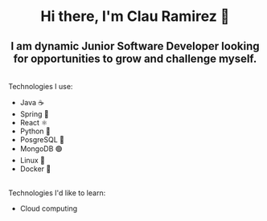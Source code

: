 <h1 align="center">
  Hi there, I'm Clau Ramirez 👋
</h1>

<h2 align="center"> 
  I am dynamic Junior Software Developer looking for opportunities to grow and challenge myself.
</h2>

<br>
Technologies I use:

*  Java ☕
*  Spring 🍃
*  React ⚛️
*  Python 🐍
*  PosgreSQL 🐘 
*  MongoDB 🟢
*  Linux 🐧 
*  Docker 🐳

<br>
Technologies I'd like to learn:

* Cloud computing 

<!--
**clauRamirez/clauRamirez** is a ✨ _special_ ✨ repository because its `README.md` (this file) appears on your GitHub profile.

Here are some ideas to get you started:

- 🔭 I’m currently working on ...
- 🌱 I’m currently learning ...
- 👯 I’m looking to collaborate on ...
- 🤔 I’m looking for help with ...
- 💬 Ask me about ...
- 📫 How to reach me: ...
- 😄 Pronouns: ...
- ⚡ Fun fact: ...
-->
